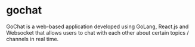 # gochat
GoChat is a web-based application developed using GoLang, React.js and Websocket that allows users to chat with each other about certain topics / channels in real time.
